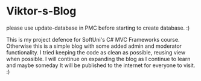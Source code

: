 # Viktor-s-Blog

please use update-database in PMC before starting to create database. :)

This is my project defence for SoftUni's C# MVC Frameworks course. Otherwise this is a simple blog with some added admin and moderator functionality. I tried keeping the code as clean as possible, reusing view when possible.
I will continue on expanding the blog as I continue to learn and maybe someday It will be published to the internet for everyone to visit. :)
